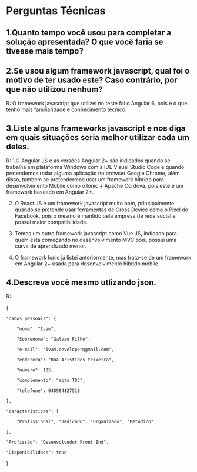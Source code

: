 # Perguntas Técnicas

## 1.Quanto tempo você usou para completar a solução apresentada? O que você faria se tivesse mais tempo?
## 2.Se usou algum framework javascript, qual foi o motivo de ter usado este? Caso contrário, por que não utilizou nenhum?

R: O framework javascript que utilizei no teste foi o Angular 6, pois é o que tenho mais familiaridade e conhecimento técnico.

## 3.Liste alguns frameworks javascript e nos diga em quais situações seria melhor utilizar cada um deles.

R: 1.O Angular JS e as versões Angular 2+ são indicados quando se trabalha em plataforma Windows com a IDE Visual Studio Code e quando pretendemos rodar alguma aplicação no browser Google Chrome, além disso, também se pretendermos usar um framework híbrido para desenvolvimento Mobile como o Ionic + Apache Cordova, pois este é um framework baseado em Angular 2+.

2. O React JS é um framework javascript muito bom, principalmente quando se pretende usar ferramentas de Cross Device como o Pixel do Facebook, pois o mesmo é mantido pela empresa de rede social e possui maior compatibilidade.

3. Temos um outro framework javascript como Vue JS, indicado para quem está começando no desenvolvimento MVC pois, possui uma curva de aprendizado menor.

4. O framework Ionic já listei anteriormente, mas trata-se de um framework em Angular 2+ usada para desenvolvimento híbrido mobile.

## 4.Descreva você mesmo utlizando json.

R: 

{

	"dados_pessoais": {
	
		"nome": "Ivam",
		
		"Sobrenome": "Galvao Filho",
		
		"e-mail": "ivam.developer@gmail.com",
		
		"endereco": "Rua Aristides teixeira",
		
		"numero": 135,
		
		"complemento": "apto T03",
		
		"telefone": 048984127518
		
	},
	
	"caracteristicas": [
	
		"Profissional", "Dedicado", "Organizado", "Metódico"
		
	],
	
	"Profissão": "Desenvolvedor Front End",
	
	"Disponibilidade": true
	
}
